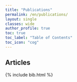 ```yaml
---
title: "Publications"
permalink: /en/publications/
layout: single
classes: wide
author_profile: true
toc: true
toc_label: "Table of Contents"
toc_icon: "cog"
---
```



## Articles

{% include bib.html %}
